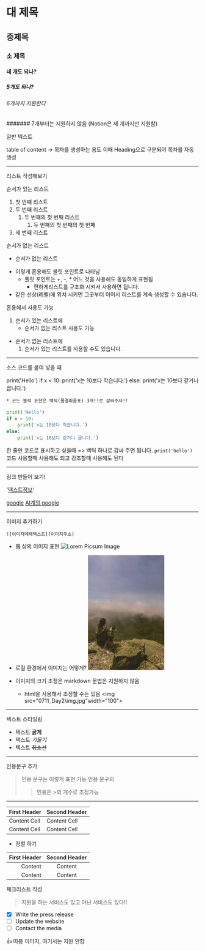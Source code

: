 # 대 제목
## 중제목
### 소 제목
#### 네 개도 되나?
##### 5개도 되나?
###### 6개까지 지원한다
####### 7개부터는 지원하지 않음
(Notion은 세 개까지만 지원함)

 일반 텍스트

table of content -> 목차를 생성하는 용도
이때 Heading으로 구분되어 목차를 자동 생성

---
리스트 작성해보기

순서가 있는 리스트

1. 첫 번째 리스트
2. 두 번째 리스트
    1. 두 번째의 첫 번째 리스트
        1. 두 번째의 첫 번째의 첫 번째
3. 세 번째 리스트

순서가 없는 리스트

- 순서가 없는 리스트
* 이렇게 혼용해도 불릿 포인트로 나타남
    + 풀릿 포인트는 +, -, * 어느 것을 사용해도 동일하게 표현됨
        * 편하게리스트를 구조화 시켜서 사용하면 됩니다.
* 같은 선상(레벨)에 위치 시키면 그곳부터 이어서 리스트를 계속 생성할 수 있습니다.

혼용해서 사용도 가능

1. 순서가 있는 리스트에 
    * 순서가 없는 리스트 사용도 가능
* 순서가 없는 리스트에
    1. 순서가 있는 리스트를 사용할 수도 있습니다.
---
소스 코드를 붙여 넣을 때

print('Hello')
if x < 10:
    print('x는 10보다 작습니다.')
else:
    print('x는 10보다 같거나 큽니다.')


    * 코드 블럭 표현은 백틱(물결따옴표) 3개!!로 감싸주자!!

```python
print('Hello')
if x < 10:
    print('x는 10보다 작습니다.')
else:
    print('x는 10보다 같거나 큽니다.')
```
한 줄만 코드로 표시하고 싶을때
=> 백틱 하나로 감싸 주면 됩니다.
`print('hello')` 코드 사용할때 사용해도 되고 강조할때 사용해도 된다


---
링크 만들어 보기!

'[텍스트정보](링크)'

[google](https://google.com)
[AI계의 google](https://www.perplexity.ai/)

---
이미지 추가하기

`![이미지데체텍스트](이미지주소)`

* 웹 상의 이미지 표현
![Lorem Picsum Image](https://picsum.photos/200/300)

* 로컬 환경에서 이미지는 어떻게?
![로컬 이미지](./img.jpg)

* 이미지의 크기 조정은 markdown 문법은 지원하지 않음
    * html을 사용해서 조정할 수는 있음
<img src="0711_Day2\img.jpg"width="100">

---
텍스트 스타일링

* 텍스트 **굵게**
* 텍스트 *기울기*
* 텍스트 ~~취소선~~

---

인용문구 추가

> 인용 문구는 이렇게 표현 가능
> 인용 문구의
>> 인용은 >의 개수로 조정가능

---

| First Header  | Second Header |
| ------------- | ------------- |
| Content Cell  | Content Cell  |
| Content Cell  | Content Cell  |

* 정렬 하기

| First Header  | Second Header |
| ---: | :---: |
| Content   | Content   |
| Content   | Content   |



체크리스트 작성
> 지원을 하는 서비스도 있고 아닌 서비스도 있다!!
- [x] Write the press release
- [ ] Update the website
- [ ] Contact the media

:+1:    따봉 이미지, 여기서는 지원 안함





